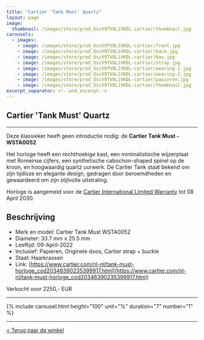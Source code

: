 ```yaml
---
title: "Cartier 'Tank Must' Quartz"
layout: page
image: 
  thumbnail: /images/store/prod_OscV9TV8L1VKDL-cartier/thumbnail.jpg
carousels:
  - images: 
    - image: /images/store/prod_OscV9TV8L1VKDL-cartier/front.jpg
    - image: /images/store/prod_OscV9TV8L1VKDL-cartier/back.jpg
    - image: /images/store/prod_OscV9TV8L1VKDL-cartier/box.jpg
    - image: /images/store/prod_OscV9TV8L1VKDL-cartier/strap.jpg
    - image: /images/store/prod_OscV9TV8L1VKDL-cartier/wearing-1.jpg
    - image: /images/store/prod_OscV9TV8L1VKDL-cartier/wearing-2.jpg
    - image: /images/store/prod_OscV9TV8L1VKDL-cartier/papieren.jpg
    - image: /images/store/prod_OscV9TV8L1VKDL-cartier/thumbnail.jpg
excerpt_separator: <!--end_excerpt-->
---
```


##  Cartier 'Tank Must' Quartz

<!--end_excerpt-->

***

Deze klassieker heeft geen introductie nodig: de **Cartier Tank Must - WSTA0052**

Het horloge heeft een rechthoekige kast, een minimalistische wijzerplaat met Romeinse cijfers, een synthetische cabochon-shaped spinel op de kroon, en hoogwaardig quartz uurwerk. De Cartier Tank staat bekend om zijn tijdloze en elegante design, gedragen door beroemdheden en gewaardeerd om zijn stijlvolle uitstraling.

Horloge is aangemeld voor de [Cartier International Limited Warranty](https://www.cartier.com/en-nl/services/request-service/care-adjust-repair/watches-warranty) tot 08 April 2030.

## Beschrijving
* Merk en model: Cartier Tank Must WSTA0052
* Diameter: 33.7 mm x 25.5 mm
* Leeftijd: 09-April-2022
* Inclusief: Papieren, Originele doos, Cartier strap + buckle
* Staat: Haarkrassen
* Link: [https://www.cartier.com/nl-nl/tank-must-horloge_cod20346390235399917.html](https://www.cartier.com/nl-nl/tank-must-horloge_cod20346390235399917.html)

Verkocht voor 2250,- EUR

***

{% include carousel.html height="100" unit="%" duration="7" number="1" %}


***

[< Terug naar de winkel](/winkel)

